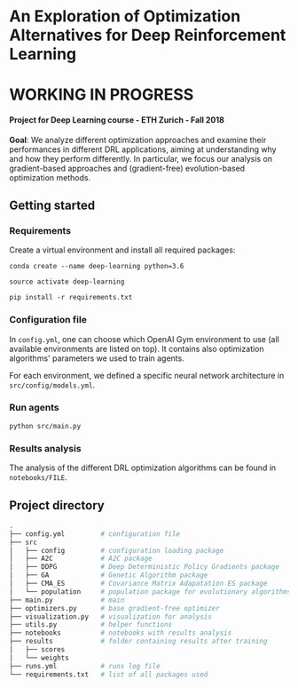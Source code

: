 # An Exploration of Optimization Alternatives for Deep Reinforcement Learning

# WORKING IN PROGRESS

#### Project for Deep Learning course - ETH Zurich - Fall 2018

**Goal**: We analyze different optimization approaches and examine their performances in different DRL applications, aiming at understanding why and how they perform differently. In particular, we focus our analysis on gradient-based approaches and (gradient-free) evolution-based optimization methods.


## Getting started

### Requirements
Create a virtual environment and install all required packages:

`conda create --name deep-learning python=3.6`

`source activate deep-learning`

`pip install -r requirements.txt`

### Configuration file
In `config.yml`, one can choose which OpenAI Gym environment to use (all available environments are listed on top).
It contains also optimization algorithms' parameters we used to train agents.

For each environment, we defined a specific neural network architecture in `src/config/models.yml`.

### Run agents
`python src/main.py`


### Results analysis
The analysis of the different DRL optimization algorithms can be found in `notebooks/FILE`. 
<!--- Make sure to change the environment's name in `config.yml` --->


## Project directory
``` bash
.
├── config.yml         # configuration file
├── src
│   ├── config         # configuration loading package
│   ├── A2C            # A2C package
│   ├── DDPG           # Deep Deterministic Policy Gradients package
│   ├── GA             # Genetic Algorithm package
│   ├── CMA_ES         # Covariance Matrix Adapatation ES package
│   └── population     # population package for evolutionary algorithms
├── main.py            # main 
├── optimizers.py      # base gradient-free optimizer
├── visualization.py   # visualization for analysis 
├── utils.py           # helper functions
├── notebooks          # notebooks with results analysis
├── results            # folder containing results after training
│   ├── scores
│   └── weights
├── runs.yml           # runs log file
└── requirements.txt   # list of all packages used

```
